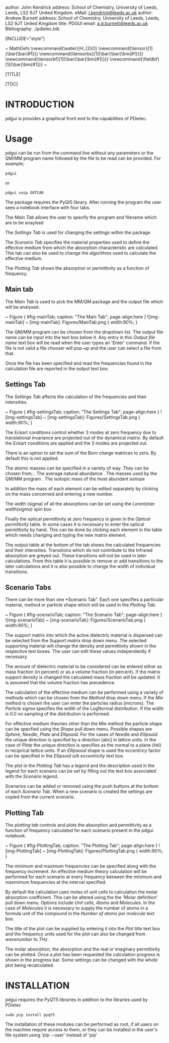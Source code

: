 author: John Kendrick
address: School of Chemistry, University of Leeds, Leeds, LS2 9JT United Kingdom.
eMail: j.kendrick@leeds.ac.uk
author: Andrew Burnett
address: School of Chemistry, University of Leeds, Leeds, LS2 9JT United Kingdom
title: PDGUI
email: a.d.burnett@leeds.ac.uk
Bibliography: ./pdielec.bib

[INCLUDE="style"]

<!-- Comment out some of the options -->
<!-- Csl Style: ieee -->
<!-- Math Mode: static -->
<!-- [INCLUDE="style"] -->
<!-- Colorizer: javascript -->
<!-- Doc class: [10pt]article -->

~ MathDefs
\newcommand{\water}{H_{2}O}
\newcommand{\tensor}[1]{\bar{\bar{#1}}}
\newcommand{\tensorbs}[1]{\bar{\bar{\bm{#1}}}}
\newcommand{\tensorbf}[1]{\bar{\bar{\bm{#1}}}}
\newcommand{\fieldbf}[1]{\bar{\bm{#1}}}
~

[TITLE]

[TOC]


# INTRODUCTION

pdgui is provides a graphical front end to the capabilities of PDielec.

# Usage

pdgui can be run from the command line without any parameters or the QM/MM program name followed by the file to be read can be provided.
For example;

    pdgui

or

    pdgui vasp OUTCAR

The package requires the PyQt5 library.
After running the program the user sees a notebook interface with four tabs.

The *Main Tab* allows the user to specify the program and filename which are to be anaylsed

The *Settings Tab* is used for changing the settings within the package

The *Scenario Tab* specifies the material properties used to define the effective medium from which the  absorption characteristic are calculated.  This tab can also be used to change the algorithms used to calculate the effective medium.

The *Plotting Tab* shows the absorption or permittivity as a function of frequency.


## Main tab

The *Main Tab* is used to pick the MM/QM package and the output file which will be analysed.

~ Figure { #fig-mainTab; caption: "The Main Tab"; page-align:here }
![img-mainTab]
~
[img-mainTab]: Figures/MainTab.png { width:90%; }

The QM/MM program can be chosen from the dropdown list.  The output file name can be input into the text box below it.  Any entry in this *Output file name* text box will be read when the user types an 'Enter' command.  If the file is not valid a file chooser will pop-up and the user can select a file from that.

Once the file has been specified and read the frequencies found in the calculation file are reported in the output text box.


## Settings Tab

The *Settings Tab* affects the calculation of the frequencies and their intensities.

~ Figure { #fig-settingsTab; caption: "The Settings Tab"; page-align:here }
![img-settingsTab]
~
[img-settingsTab]: Figures/SettingsTab.png { width:90%; }

The Eckart conditions control whether 3 modes at zero frequency due to translational invariance are projected out of the dynamical matrix.  By default the Eckart conditions are applied and the 3 modes are projected out.

There is an option to set the sum of the Born charge matrices to zero.  By default this is not applied.  

The atomic masses can be specified in a variety of way.  They can be chosen from;
. The average natural abundance
. The masses used by the QM/MM program
. The isotopic mass of the most abundant isotope

In addition the mass of each element can be edited separately by clicking on the mass concerned and entering a new number.

The width (sigma) of all the absorptions can be set using the *Lorentzian width(sigma)*  spin box. 

Finally the optical permittivity at zero frequency is given in the *Optical permittivity* table.  In some cases it is necessary to enter the optical permittivity by hand.  This can be done by clicking each element in the table which needs changing and typing the new matrix element.

The output table at the bottom of the tab shows the calculated frequencies and their intensities.  Transitions which do not contribute to the Infrared absorption are greyed out.  These transitions will not be used in later calculations.  From this table it is possible to remove or add transitions to the later calculations and it is also possible to change the width of individual transitions.

## Scenario Tabs

There can be more than one *Scenario Tab".  Each one specifies a particular material, method or particle shape which will be used in the *Plotting Tab*.

~ Figure { #fig-scenarioTab; caption: "The Scenario Tab"; page-align:here }
![img-scenarioTab]
~
[img-scenarioTab]: Figures/ScenarioTab.png { width:90%; }

The support matrix into which the active dielectric material is dispersed can be selected from the *Support matrix* drop down menu.  The selected supporting material will change the density and permittivity shown in the respective text boxes.  The user can edit these values independently if necessary.  

The amount of dielectric material to be considered can be entered either as mass fraction (in percent) or as a volume fraction (in percent).  If the matrix support density is changed the calculated mass fraction will be updated.  It is assumed that the volume fraction has precedence.

The calculation of the effective medium can be performed using a variety of methods which can be chosen from the *Method* drop down menu.  If the *Mie* method is chosen the user can enter the particles radius (microns).  The *Particle sigma* specifies the width of the LogNormal distribution.  If the width is 0.0 no sampling of the distribution is performed.

For effective medium theories other than the Mie method the particle shape can be specfied using the *Shape* pull down menu.  Possible shapes are *Sphere*, *Needle*, *Plate* and *Ellipsoid*.  For the cases of *Needle* and *Ellipsoid* the unique direction is specifed by a direction [abc] in lattice units.  In the case of *Plate* the unique direction is specifies as the normal to a plane (hkl) in reciprical lattice units.  If an *Ellipsood* shape is used the eccentricy factor can be specified in the *Ellipsoid a/b eccentricity* text box.

The plot in the *Plotting Tab* has a legend and the description used in the legend for each scenario can be set by filling out the text box associated with the *Scenario legend*.

Scenarios can be added or removed using the push buttons at the bottom of each *Scenario Tab*.  When a new scenario is created the settings are copied from the current scenario.  


## Plotting Tab

The *plotting tab* controls and plots the absorption and permittivity as a function of frequency calculated for each scenario present in the pdgui notebook.

~ Figure { #fig-PlottingTab; caption: "The Plotting Tab"; page-align:here }
![img-PlottingTab]
~
[img-PlottingTab]: Figures/PlottingTab.png { width:90%; }

The minimum and maximum frequencies can be specified along with the frequency increment.  An effective medium theory calculation will be performed for each scenario at every frequency between the minimum and maxmimum frequencies at the interval specified.

By default the calculation uses moles of unit cells to calculation the molar absorption coefficient.  This can be altered using the the 'Molar definition' pull down menu.  Options include *Unit cells*, *Atoms* and *Molecules*.  In the case of *Molecules* it is necessary to supply the number of atoms in a formula unit of the compound in the *Number of atoms per molecule* text box.

The title of the plot can be supplied by entering it into the *Plot title* text box and the frequency units used for the plot can also be changed from *wavenumber* to *THz*.

The molar absorption, the absorption and the real or imaginary permittivity can be plotted.  Once a plot has been requested the calculation progress is shown in the progress bar.  Some settings can be changed with the whole plot being recalculated.


# INSTALLATION

pdgui requires the PyQT5 libraries in addition to the libraries used by PDielec

    sudo pip install pyqt5

The installation of these modules can be performed as root, if all users on the machine require access to them, or they can be installed in the user's file system using 'pip --user' instead of 'pip'

